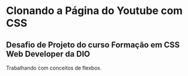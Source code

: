 <h1>Clonando a Página do Youtube com CSS </h1>

<h2>Desafio de Projeto do curso Formação em CSS Web Developer da DIO </h2>
Trabalhando com conceitos de flexbox.
